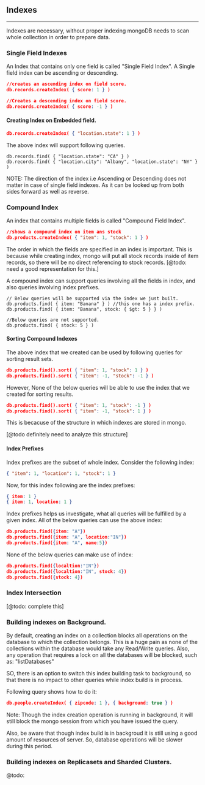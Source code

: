 ## Indexes
---

Indexes are necessary, without proper indexing mongoDB needs to scan whole collection in order to prepare data.

### Single Field Indexes

An Index that contains only one field is called "Single Field Index". A Single field index can be ascending or descending.
```json
//creates an ascending index on field score.
db.records.createIndex( { score: 1 } )

//Creates a descending index on field score.
db.records.createIndex( { score: -1 } )
```
#### Creating Index on Embedded field.
```json
db.records.createIndex( { "location.state": 1 } )
```
The above index will support following queries.
```
db.records.find( { "location.state": "CA" } )
db.records.find( { "location.city": "Albany", "location.state": "NY" } )
```
NOTE: The direction of the index i.e Ascending or Descending does not matter in case of single field indexes. As it can be looked up from both sides forward as well as reverse.

### Compound Index
An index that contains multiple fields is called "Compound Field Index".
```json
//shows a compound index on item ans stock
db.products.createIndex( { "item": 1, "stock": 1 } )
```
The order in which the fields are specified in an index is important. This is because while creating index, mongo will put
all stock records inside of item records, so there will be no direct referencing to stock records.
[@todo: need a good representation for this.]

A compound index can support queries involving all the fields in index, and also queries involving index prefixes. 
```
// Below queries will be supported via the index we just built.
db.products.find( { item: "Banana" } ) //this one has a index prefix.
db.products.find( { item: "Banana", stock: { $gt: 5 } } )

//Below queries are not supported.
db.products.find( { stock: 5 } )
```
#### Sorting Compound Indexes

The above index that we created can be used by following queries for sorting result sets.
```json
db.products.find().sort( { "item": 1, "stock": 1 } )
db.products.find().sort( { "item": -1, "stock": -1 } )
```
However, None of the below queries will be able to use the index that we created for sorting results.
```json
db.products.find().sort( { "item": 1, "stock": -1 } )
db.products.find().sort( { "item": -1, "stock": 1 } )
```
This is becacuse of the structure in which indexes are stored in mongo.

[@todo definitely need to analyze this structure]

#### Index Prefixes

Index prefixes are the subset of whole index. Consider the following index:
```json
{ "item": 1, "location": 1, "stock": 1 }
```
Now, for this index following are the index prefixes:
```json
{ item: 1 }
{ item: 1, location: 1 }
```

Index prefixes helps us investigate, what all queries will be fulfilled by a given index.
All of the below queries can use the above index:
```json
db.products.find({item: "A"})
db.products.find({item: "A", location:"IN"})
db.products.find({item: "A", name:5})

```
None of the below queries can make use of index:
```json
db.products.find({localtion:"IN"})
db.products.find({localtion:"IN", stock: 4})
db.products.find({stock: 4})
```

### Index Intersection
[@todo: complete this]



### Building indexes on Background.
By default, creating an index on a collection blocks all operations on the database to which the collection belongs.
This is a huge pain as none of the collections within the database would take any Read/Write queries.
Also, any operation that requires a lock on all the databases will be blocked, such as: "listDatabases"

SO, there is an option to switch this index building task to background, so that there is no impact to other queries while index build is in process. 

Following query shows how to do it:
```json
db.people.createIndex( { zipcode: 1 }, { background: true } )
```

Note: Though the index creation operation is running in background, it will still block the mongo session from which you have issued the query.

Also, be aware that though index build is in backgroud it is still using a good amount of resources of server. So, database operations will be slower during this period.

### Building indexes on Replicasets and Sharded Clusters.
@todo:











